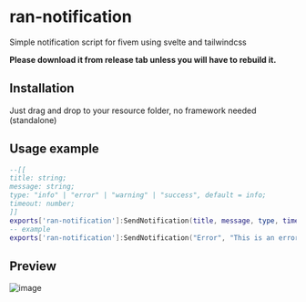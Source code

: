# ran-notification
Simple notification script for fivem using svelte and tailwindcss

**Please download it from release tab unless you will have to rebuild it.**

## Installation
Just drag and drop to your resource folder, no framework needed (standalone)

## Usage example
```lua
--[[
title: string;
message: string;
type: "info" | "error" | "warning" | "success", default = info;
timeout: number;
]]
exports['ran-notification']:SendNotification(title, message, type, timeout)
-- example
exports['ran-notification']:SendNotification("Error", "This is an error message", "error", 5000)
```

## Preview
![image](https://github.com/RanDXDev/ran-notification/assets/141992620/71ced212-9c6b-4c3c-a271-9b323d5c21fe)

